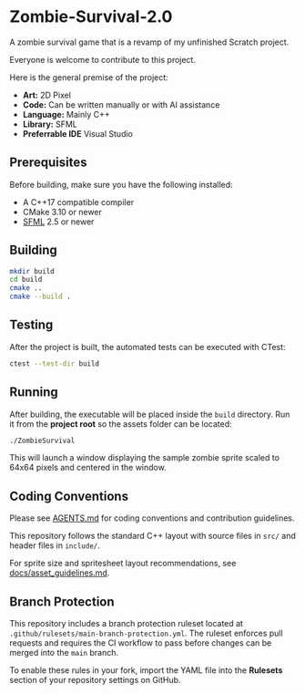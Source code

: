 # Zombie-Survival-2.0
A zombie survival game that is a revamp of my unfinished Scratch project.

Everyone is welcome to contribute to this project.

Here is the general premise of the project:

- **Art:** 2D Pixel
- **Code:** Can be written manually or with AI assistance
- **Language:** Mainly C++
- **Library:** SFML
- **Preferrable IDE** Visual Studio

## Prerequisites

Before building, make sure you have the following installed:

- A C++17 compatible compiler
- CMake 3.10 or newer
- [SFML](https://www.sfml-dev.org/) 2.5 or newer

## Building

```bash
mkdir build
cd build
cmake ..
cmake --build .
```

## Testing

After the project is built, the automated tests can be executed with CTest:

```bash
ctest --test-dir build
```

## Running

After building, the executable will be placed inside the `build` directory. Run it from the **project root** so the assets folder can be located:

```bash
./ZombieSurvival
```
This will launch a window displaying the sample zombie sprite scaled to 64x64 pixels and centered in the window.

## Coding Conventions

Please see [AGENTS.md](AGENTS.md) for coding conventions and contribution guidelines.

This repository follows the standard C++ layout with source files in `src/` and header files in `include/`.

For sprite size and spritesheet layout recommendations, see [docs/asset_guidelines.md](docs/assets/asset_guidelines.md).

## Branch Protection

This repository includes a branch protection ruleset located at
`.github/rulesets/main-branch-protection.yml`. The ruleset enforces pull
requests and requires the CI workflow to pass before changes can be merged into
the `main` branch.

To enable these rules in your fork, import the YAML file into the **Rulesets**
section of your repository settings on GitHub.
